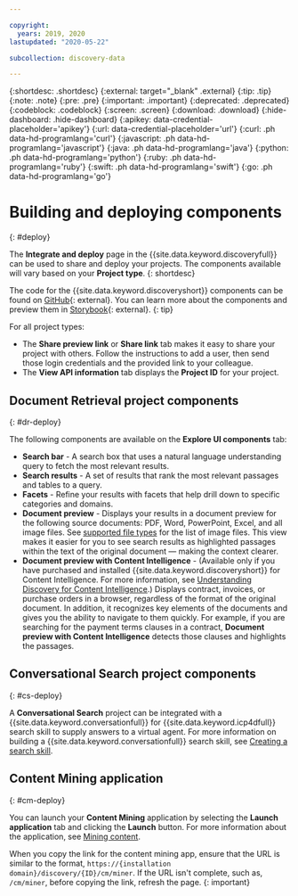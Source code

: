 ```yaml
---

copyright:
  years: 2019, 2020
lastupdated: "2020-05-22"

subcollection: discovery-data

---
```


{:shortdesc: .shortdesc}
{:external: target="_blank" .external}
{:tip: .tip}
{:note: .note}
{:pre: .pre}
{:important: .important}
{:deprecated: .deprecated}
{:codeblock: .codeblock}
{:screen: .screen}
{:download: .download}
{:hide-dashboard: .hide-dashboard}
{:apikey: data-credential-placeholder='apikey'} 
{:url: data-credential-placeholder='url'}
{:curl: .ph data-hd-programlang='curl'}
{:javascript: .ph data-hd-programlang='javascript'}
{:java: .ph data-hd-programlang='java'}
{:python: .ph data-hd-programlang='python'}
{:ruby: .ph data-hd-programlang='ruby'}
{:swift: .ph data-hd-programlang='swift'}
{:go: .ph data-hd-programlang='go'}

# Building and deploying components
{: #deploy}

<!-- c/s help for the *Integrate and deploy* page. Do not delete. -->

The **Integrate and deploy** page in the {{site.data.keyword.discoveryfull}} can be used to share and deploy your projects. The components available will vary based on your **Project type**.
{: shortdesc}

The code for the {{site.data.keyword.discoveryshort}} components can be found on [GitHub](https://github.com/watson-developer-cloud/discovery-components){: external}. You can learn more about the components and preview them in [Storybook](https://watson-developer-cloud.github.io/discovery-components/storybook){: external}. 
{: tip}

For all project types:

-  The **Share preview link** or **Share link** tab makes it easy to share your project with others. Follow the instructions to add a user, then send those login credentials and the provided link to your colleague.
-  The **View API information** tab displays the **Project ID** for your project.

## Document Retrieval project components
{: #dr-deploy}

The following components are available on the **Explore UI components** tab:

-  **Search bar** - A search box that uses a natural language understanding query to fetch the most relevant results.
-  **Search results** - A set of results that rank the most relevant passages and tables to a query. 
-  **Facets** - Refine your results with facets that help drill down to specific categories and domains.
-  **Document preview** - Displays your results in a document preview for the following source documents: PDF, Word, PowerPoint, Excel, and all image files. See [supported file types](/docs/discovery-data?topic=discovery-data-collections#supportedfiletypes) for the list of image files. This view makes it easier for you to see search results as highlighted passages within the text of the original document — making the context clearer.
-  **Document preview with Content Intelligence** - (Available only if you have purchased and installed {{site.data.keyword.discoveryshort}} for Content Intelligence. For more information, see [Understanding Discovery for Content Intelligence](/docs/discovery-data?topic=discovery-data-output_schema).) Displays contract, invoices, or purchase orders in a browser, regardless of the format of the original document. In addition, it recognizes key elements of the documents and gives you the ability to navigate to them quickly. For example, if you are searching for the payment terms clauses in a contract, **Document preview with Content Intelligence** detects those clauses and highlights the passages.


## Conversational Search project components
{: #cs-deploy}

A **Conversational Search** project can be integrated with a {{site.data.keyword.conversationfull}} for {{site.data.keyword.icp4dfull}} search skill to supply answers to a virtual agent. For more information on building a {{site.data.keyword.conversationfull}} search skill, see [Creating a search skill](/docs/assistant-data?topic=assistant-data-skill-search-add).



## Content Mining application
{: #cm-deploy}

You can launch your **Content Mining** application by selecting the **Launch application** tab and clicking the **Launch** button. For more information about the application, see [Mining content](/docs/discovery-data?topic=discovery-data-contentminerapp).

When you copy the link for the content mining app, ensure that the URL is similar to the format, `https://{installation domain}/discovery/{ID}/cm/miner`. If the URL isn't complete, such as, `/cm/miner`, before copying the link, refresh the page.
{: important}
